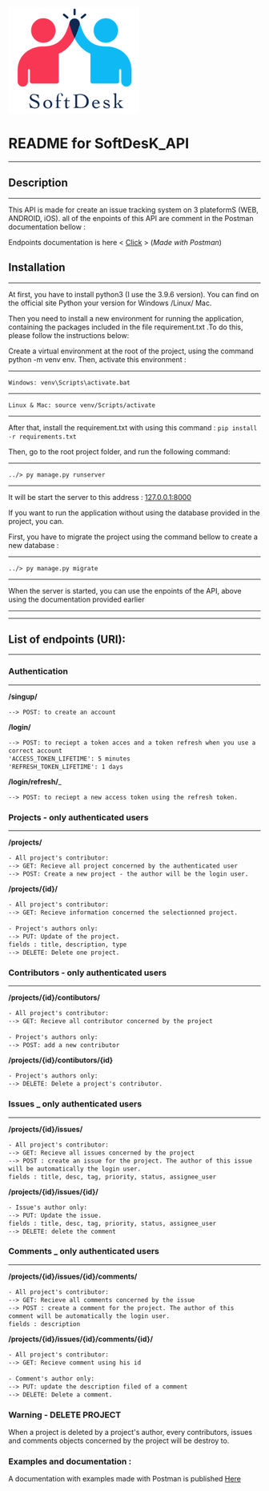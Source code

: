 ![logo](https://github.com/maticha84/oc_10_repository/blob/master/img/logo.png)

# README for SoftDesK_API
___
## Description
___
This API is made for create an issue tracking system on 3 plateformS (WEB, ANDROID, iOS).
all of the enpoints of this API are comment in the Postman documentation bellow : 

Endpoints documentation is here < [Click](https://documenter.getpostman.com/view/16915168/UVC9g4uB) >
(_Made with Postman_)

## Installation
___
At first, you have to install python3 (I use the 3.9.6 version). You can find on the official site Python your version for Windows /Linux/ Mac.

Then you need to install a new environment for running the application, containing the packages included in the file requirement.txt .To do this, please follow the instructions below:

Create a virtual environment at the root of the project, using the command python -m venv env. Then, activate this environment :

---
    Windows: venv\Scripts\activate.bat
---
    Linux & Mac: source venv/Scripts/activate
---
After that, install the requirement.txt with using this command : `pip install -r requirements.txt`

Then, go to the root project folder, and run the following command: 

---
    ../> py manage.py runserver
---

It will be start the server to this address : [127.0.0.1:8000](http://127.0.0.1:8080)


If you want to run the application without using the database provided in the project, you can. 

First, you have to migrate the project using the command bellow to create a new database : 

---
    ../> py manage.py migrate
---

When the server is started, you can use the enpoints of the API, above using the documentation provided earlier
___
___
## List of endpoints (URI): 
___
### Authentication
___
__/singup/__ 

    --> POST: to create an account

__/login/__  
    
    --> POST: to reciept a token acces and a token refresh when you use a correct account
    'ACCESS_TOKEN_LIFETIME': 5 minutes
    'REFRESH_TOKEN_LIFETIME': 1 days

__/login/refresh/___

    --> POST: to reciept a new access token using the refresh token.

### Projects - only authenticated users 
___
__/projects/__
    
    - All project's contributor: 
    --> GET: Recieve all project concerned by the authenticated user
    --> POST: Create a new project - the author will be the login user. 

__/projects/{id}/__

    - All project's contributor: 
    --> GET: Recieve information concerned the selectionned project.

    - Project's authors only: 
    --> PUT: Update of the project. 
    fields : title, description, type 
    --> DELETE: Delete one project. 

### Contributors - only authenticated users 
___

__/projects/{id}/contibutors/__
    
    - All project's contributor: 
    --> GET: Recieve all contributor concerned by the project
    
    - Project's authors only: 
    --> POST: add a new contributor

__/projects/{id}/contibutors/{id}__

    - Project's authors only: 
    --> DELETE: Delete a project's contributor.

### Issues _ only authenticated users
___

__/projects/{id}/issues/__

    - All project's contributor: 
    --> GET: Recieve all issues concerned by the project
    --> POST : create an issue for the project. The author of this issue will be automatically the login user.
    fields : title, desc, tag, priority, status, assignee_user

__/projects/{id}/issues/{id}/__
    
    - Issue's author only:
    --> PUT: Update the issue.
    fields : title, desc, tag, priority, status, assignee_user
    --> DELETE: delete the comment

### Comments _ only authenticated users
___

__/projects/{id}/issues/{id}/comments/__
    
    - All project's contributor: 
    --> GET: Recieve all comments concerned by the issue
    --> POST : create a comment for the project. The author of this comment will be automatically the login user.
    fields : description

__/projects/{id}/issues/{id}/comments/{id}/__
    
    - All project's contributor: 
    --> GET: Recieve comment using his id

    - Comment's author only:
    --> PUT: update the description filed of a comment
    --> DELETE: Delete a comment.

### Warning - DELETE PROJECT

When a project is deleted by a project's author, every contributors, issues and comments objects
concerned by the project will be destroy to.

### Examples and documentation : 

A documentation with examples made with Postman is published [Here](https://documenter.getpostman.com/view/16915168/UVC9g4uB)
    